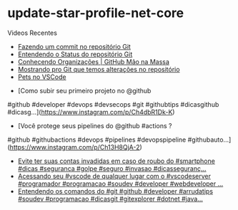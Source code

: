 # update-star-profile-net-core

Videos Recentes
<!-- YOUTUBE:START -->
- [Fazendo um commit no repositório Git](https://www.youtube.com/watch?v=DPGj4ferbvU)
- [Entendendo o Status do repositório Git](https://www.youtube.com/watch?v=_MIsgaaHL8E)
- [Conhecendo Organizações | GitHub Mão na Massa](https://www.youtube.com/watch?v=tHBV8FuZd6M)
- [Mostrando pro Git que temos alterações no repositório](https://www.youtube.com/watch?v=GEql1E7As88)
- [Pets no VSCode](https://www.youtube.com/watch?v=-rVq0yluMfw)
<!-- YOUTUBE:END -->

<!-- INSTA:START -->
- [Como subir seu primeiro projeto no @github 

#github #developer #devops #devsecops #git #githubtips #dicasgithub #dicasg...](https://www.instagram.com/p/Ch4dbR1Dk-K)
- [Você protege seus pipelines do @github #actions ?

#github #githubactions #devops #pipelines #devopspipeline #githubauto...](https://www.instagram.com/p/Ch13H8QjA-2)
- [Evite ter suas contas invadidas em caso de roubo do #smartphone #dicas #seguranca #golpe #seguro #invasao #dicasseguranç...](https://www.instagram.com/p/ChcNPxbjSc3)
- [Acessando seu #vscode de qualquer lugar com o #vscodeserver  #programador #programacao #soudev #developer #webdeveloper ...](https://www.instagram.com/p/ChZjbvijpif)
- [Entendendo os comandos do #git  #github #developer #arrudatips #soudev #programacao #dicasgit #gitexplorer #dotnet #java...](https://www.instagram.com/p/ChW_wwhjd9K)
<!-- INSTA:END -->
